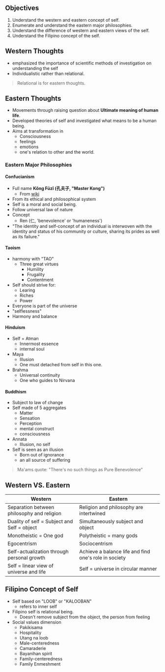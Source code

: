 ## Objectives
1. Understand the western and eastern concept of self.
2. Enumerate and understand the eastern major philosophies.
3. Understand the difference of western and eastern views of the self. 
4. Understand the Filipino concept of the self.

## Western Thoughts
- emphasized the importance of scientific methods of investigation on understanding the self
- Individualistic rather than relational.
> Relational is for eastern thoughts.


## Eastern Thoughts
- Movements through raising question about **Ultimate meaning of human life**.
- Developed theories of self and investigated what means to be a human being.
- Aims at transformation in
	- Consciousness
	- feelings
	- emotions
	- one's relation to other and the world.

### Eastern Major Philosophies
#### Confucianism
- Full name **Kǒng Fūzǐ (孔夫子, "Master Kong")**
	- From [wiki](https://en.wikipedia.org/wiki/Confucius)
- From its ethical and philosophical system
- Self is a moral and social being.
- Follow universal law of nature
- Concept
	- Ren (仁, 'benevolence' or 'humaneness')
- "The identity and self-concept of an individual is interwoven with the identity and status of his community or culture, sharing its prides as well as its failure."

#### Taoism
- harmony with "TAO"
	- Three great virtues
		- Humility
		- Frugality
		- Contentment
- Self should strive for:
	- Learing
	- Riches
	- Power
- Everyone is part of the universe
- "selflessness"
- Harmony and balance

#### Hinduism
- Self = Atman
	- Innermost essence
	- internal soul
- Maya
	- Illusion
	- One must detached from self in this one.
- Brahma
	- Universal continuity
	- One who guides to Nirvana

#### Buddhism
- Subject to law of change
- Self made of 5 aggregates
	- Matter
	- Sensation
	- Perception
	- mental construct
	- consciousness
- Annata 
	- Illusion, no self
- Self is seen as an illusion
	- Born out of ignorance
	- an all source of suffering

> Ma'ams quote: "There's no such things as  Pure Benevolence"


## Western VS. Eastern

| Western | Eastern |
|---|---|
|Separation between philosophy and religion| Religion and philosophy are intertwined|
|Duality of self = Subject and Self = object| Simultaneously subject and object|
|Monotheistic = One god | Polytheistic = many gods|
|Egocentrism | Sociocentrism|
|Self-actualization through personal growth| Achieve a balance life and find one's role in society|
|Self = linear view of universe and life| Self = universe in circular manner|


## Filipino Concept of Self
- Self based on "LOOB" or "KALOOBAN"
	- refers to inner self
- Filipino self is relational being.
	- Doesn't remove subject from the object, the person from feeling
- Social values dimension
	- Pakikisama
	- Hospitality
	- Utang na loob
	- Male-centeredness
	- Camaraderie
	- Bayanihan spirit
	- Family-centeredness
	- Family Enmeshment